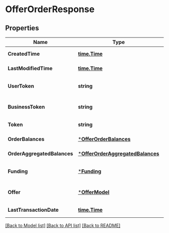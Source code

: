 # OfferOrderResponse

## Properties
Name | Type | Description | Notes
------------ | ------------- | ------------- | -------------
**CreatedTime** | [**time.Time**](time.Time.md) | yyyy-MM-ddTHH:mm:ssZ | [default to null]
**LastModifiedTime** | [**time.Time**](time.Time.md) | yyyy-MM-ddTHH:mm:ssZ | [default to null]
**UserToken** | **string** |  | [optional] [default to null]
**BusinessToken** | **string** |  | [optional] [default to null]
**Token** | **string** |  | [default to null]
**OrderBalances** | [***OfferOrderBalances**](offer_order_balances.md) |  | [default to null]
**OrderAggregatedBalances** | [***OfferOrderAggregatedBalances**](offer_order_aggregated_balances.md) |  | [default to null]
**Funding** | [***Funding**](funding.md) |  | [optional] [default to null]
**Offer** | [***OfferModel**](offer_model.md) |  | [optional] [default to null]
**LastTransactionDate** | [**time.Time**](time.Time.md) | yyyy-MM-ddThh:mm:ssZ | [default to null]

[[Back to Model list]](../README.md#documentation-for-models) [[Back to API list]](../README.md#documentation-for-api-endpoints) [[Back to README]](../README.md)


